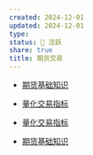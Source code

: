 ```yaml
---
created: 2024-12-01
updated: 2024-12-01
type: 
status: 🌱 活跃
share: true
title: 期货交易
---
```

  
- [期货基础知识](./%E6%9C%9F%E8%B4%A7%E5%9F%BA%E7%A1%80%E7%9F%A5%E8%AF%86.md)  
- [量化交易指标](./%E9%87%8F%E5%8C%96%E4%BA%A4%E6%98%93%E6%8C%87%E6%A0%87.md)  
  
  
- [量化交易指标](./%E9%87%8F%E5%8C%96%E4%BA%A4%E6%98%93%E6%8C%87%E6%A0%87.md)  
- [期货基础知识](./%E6%9C%9F%E8%B4%A7%E5%9F%BA%E7%A1%80%E7%9F%A5%E8%AF%86.md)